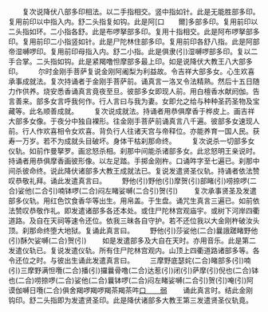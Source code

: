 <!-- { "loadSidebar": true } -->
　　复次说降伏八部多印相法。以二手指相交。竖中指如针。此是无能胜部多印。复用前印以中指入内。舒二头指复如钩。此是阿[口　　爾]多部多印。复用前印以二头指如环。二小指各舒。此是布啰拏部多印。复用十指相交。此是阿布啰拏部多印。复用前印二小指竖如针。此是尸陀林住部多印。复用前印各舒八指。此是阿部帝湿嚩啰印。复用前印母指入内。舒二小指。此是俱隶(引)湿嚩啰部多印。复以二手合掌。二头指如钩。此是紧羯噜怛摩部多最上印。如是说降伏大教王八大部多印。
　　尔时金刚手菩萨复说金刚阿阇梨为利益故。令吉祥大部多女。心生欢喜承事成就法。复次持诵者于金刚手菩萨前。诵真言一洛叉令法精熟。然后十五日随力作供养。烧安悉香诵真言竟夜至旦。彼部多女即现人前。用白檀香水献阏伽。告言善来。部多女言呼我何作。行人言曰与我为妻。女即允之给与种种圣药圣物及宝藏等。此名顺善成就。
　　复次说成就法。持诵者用恭俱摩香于桦皮上。画吉祥大部多女像。于夜分中独自裸形。往金刚手菩萨前诵真言八千遍。彼部多女速现人前。行人作欢喜相令女欢喜。背负行人往诸天宫与帝释位。亦能养育一国人民。获寿一万岁。若不为成就头目破坏。身体干枯刹那命终。
　　复次说杀一切部多女仪轨。如前作曼拏罗。画忿怒杀相。刹那中间能杀诸部多女。此忿怒明王亲说时。持诵者用恭俱摩香画彼形像。以左足踏。手掷金刚杵。口诵吽字至七遍已。刹那中间杀彼命终。说此降伏诸部多大教王成就法已。复说发遣贤圣仪轨。持诵者依法赞叹恭敬礼拜。诵此发遣真言曰。
　　野他(引)野他(引)摩贺(引)部睹(引)唠捺啰(二合)娑他(二合引)喃钵啰(二合)闷左睹娑嚩(二合引)贺(引)
　　复次承事贤圣及发遣部多仪轨。用红色饮食香华等出生。用帛盖。于生盘。诵咒生真言三遍已。如前依法赞叹恭敬作礼。即发遣诸部多各还本处。或住尸陀林宫观庙宇。或树下河岸四衢道路。及自在天祠等速令还位。依我三昧各自守护。若不还位我以大金刚杵破汝头顶。刹那命终堕大地狱。复诵此真言曰。
　　野他(引)莎娑他(二合)曩誐蹉睹野他(引)酥欠娑嚩(二合)贺(引)
　　如是发遣部多及大自在天时。亦用音乐。此是第二发遣仪轨已。复说发遣仪轨。所有住尸陀林宫观内。山顶上四衢道路诸部多等。各令还位之时。与彼出生诵此发遣真言曰。
　　三摩野底瑟姹(二合)睹部多(引)喃(引)三摩野满怛囕(二合)播(引)攞曩骨噜(二合)达惹(引)闭(引)萨摩(引)倪也(二合)钵也(二合)唠捺啰(二合)娑他(二合)曩钵啰(二合)闷左睹娑嚩(二合引)贺(引)唵(引)阿谟伽嚩日囕(二合)俱舍羯啰羯啰羯茶羯茶吽[口　　弱](入)
　　诵此真言时。结此金刚钩印。舒二头指即为发遣贤圣印。此是降伏诸部多大教王第三发遣贤圣仪轨竟。
